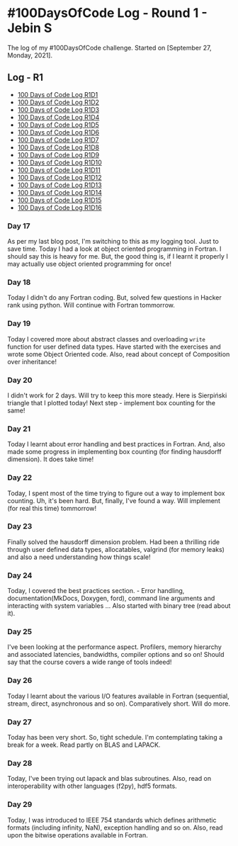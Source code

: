 # #100DaysOfCode Log - Round 1 - Jebin S

The log of my #100DaysOfCode challenge. Started on [September 27, Monday, 2021].

## Log - R1

- [100 Days of Code Log R1D1](https://quasiengineer.dev/coding/100daysofcode/100-days-of-code-log-r1d1/)
- [100 Days of Code Log R1D2](https://quasiengineer.dev/coding/100daysofcode/100-days-of-code-log-r1d2/)
- [100 Days of Code Log R1D3](https://quasiengineer.dev/coding/100daysofcode/100-days-of-code-log-r1d3/)
- [100 Days of Code Log R1D4](https://quasiengineer.dev/coding/100daysofcode/100-days-of-code-log-r1d4/)
- [100 Days of Code Log R1D5](https://quasiengineer.dev/coding/100daysofcode/100-days-of-code-log-r1d5/)
- [100 Days of Code Log R1D6](https://quasiengineer.dev/coding/100daysofcode/100-days-of-code-log-r1d6/)
- [100 Days of Code Log R1D7](https://quasiengineer.dev/coding/100daysofcode/100-days-of-code-log-r1d7/)
- [100 Days of Code Log R1D8](https://quasiengineer.dev/coding/100daysofcode/100-days-of-code-log-r1d8/)
- [100 Days of Code Log R1D9](https://quasiengineer.dev/coding/100daysofcode/100-days-of-code-log-r1d9/)
- [100 Days of Code Log R1D10](https://quasiengineer.dev/coding/100daysofcode/100-days-of-code-log-r1d10/)
- [100 Days of Code Log R1D11](https://quasiengineer.dev/coding/100daysofcode/100-days-of-code-log-r1d11/)
- [100 Days of Code Log R1D12](https://quasiengineer.dev/coding/100daysofcode/100-days-of-code-log-r1d12/)
- [100 Days of Code Log R1D13](https://quasiengineer.dev/coding/100daysofcode/100-days-of-code-log-r1d13/)
- [100 Days of Code Log R1D14](https://quasiengineer.dev/coding/100daysofcode/100-days-of-code-log-r1d14/)
- [100 Days of Code Log R1D15](https://quasiengineer.dev/coding/100daysofcode/100-days-of-code-log-r1d15/)
- [100 Days of Code Log R1D16](https://quasiengineer.dev/coding/100daysofcode/100-days-of-code-log-r1d16/)

### Day 17

As per my last blog post, I'm switching to this as my logging tool. Just to save time. Today I had a look at object oriented programming in Fortran. I should say this is heavy for me. But, the good thing is, if I learnt it properly I may actually use object oriented programming for once!

### Day 18

Today I didn't do any Fortran coding. But, solved few questions in Hacker rank using python. Will continue with Fortran tommorrow.

### Day 19

Today I covered more about abstract classes and overloading `write` function for user defined data types. Have started with the exercises and wrote some Object Oriented code. Also, read about concept of Composition over inheritance!

### Day 20

I didn't work for 2 days. Will try to keep this more steady. Here is Sierpiński triangle that I plotted today! Next step - implement box counting for the same!

### Day 21

Today I learnt about error handling and best practices in Fortran. And, also made some progress in implementing box counting (for finding hausdorff dimension). It does take time!

### Day 22

Today, I spent most of the time trying to figure out a way to implement box counting. Uh, it's been hard. But, finally, I've found a way. Will implement (for real this time) tommorrow!

### Day 23

Finally solved the hausdorff dimension problem. Had been a thrilling ride through user defined data types, allocatables, valgrind (for memory leaks) and also a need understanding how things scale!

### Day 24

Today, I covered the best practices section. - Error handling, documentation(MkDocs, Doxygen, ford), command line arguments and interacting with system variables ... Also started with binary tree (read about it).


### Day 25

I've been looking at the performance aspect. Profilers, memory hierarchy and associated latencies, bandwidths, compiler options and so on! Should say that the course covers a wide range of tools indeed!

### Day 26

Today I learnt about the various I/O features available in Fortran (sequential, stream, direct, asynchronous and so on). Comparatively short. Will do more.

### Day 27

Today has been very short. So, tight schedule. I'm contemplating taking a break for a week. Read partly on BLAS and LAPACK.

### Day 28

Today, I've been trying out lapack and blas subroutines. Also, read on interoperability with other languages (f2py), hdf5 formats. 

### Day 29

Today, I was introduced to IEEE 754 standards which defines arithmetic formats (including infinity, NaN), exception handling and so on. Also, read upon the bitwise operations available in Fortran.
